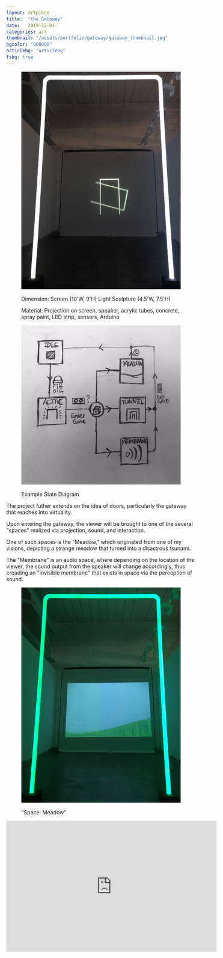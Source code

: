 ```yaml
---
layout: artpiece
title:  "the Gateway"
date:   2019-12-01
categories: art
thumbnail: "/assets/portfolio/gateway/gateway_thumbnail.jpg"
bgcolor: "000000"
articlebg: "articlebg"
fsbg: true
---
```

<script type="text/javascript">
  $("article").prepend('<video class="bg-video" muted autoplay playsinline><source src="/assets/portfolio/gateway/1.mp4" type="video/mp4" />Your browser does not support the video tag.</video>');
  $("article").css("margin-top", "100vh");
</script>

<figure class="center-fit">
  <img src="/assets/portfolio/gateway/gateway_1.jpg" alt="Installation Photo" />
  <figcaption>
    <p>Dimension: Screen (10'W, 9'H) Light Sculpture (4.5'W, 7.5'H) </p>
    <P>Material: Projection on screen, speaker, acrylic tubes, concrete, spray paint, LED strip, sensors, Arduino</P>
  </figcaption>
</figure>




<figure class="float-right">
  <img src="/assets/portfolio/gateway/gateway_logic.jpg" alt="State Diagram" />
  <figcaption>
    <p>Example State Diagram</P>
  </figcaption>
</figure>


The project futher extends on the idea of doors, particularly the gateway that reaches into virtuality.

Upon entering the gateway, the viewer will be brought to one of the several "spaces" realized via projection, sound, and interaction. 

One of such spaces is the "Meadow," which originated from one of my visions, depicting a strange meadow that turned into a disastrous tsunami.

The "Membrane" is an audio space, where depending on the location of the viewer, the sound output from the speaker will change accordingly, thus creading an "invisible membrane" that exists in space via the perception of sound.

<figure class="center-fit">
  <img src="/assets/portfolio/gateway/gateway_2.jpg" alt="Installation Photo" />
  <figcaption>
    <p>"Space: Meadow"</P>
  </figcaption>
</figure>

<div class="video-responsive">
<iframe width="560" height="349" src="https://www.youtube.com/embed/wbnZlRuKVFc" frameborder="0" allow="accelerometer; autoplay; encrypted-media; gyroscope; picture-in-picture" allowfullscreen></iframe>
</div>
